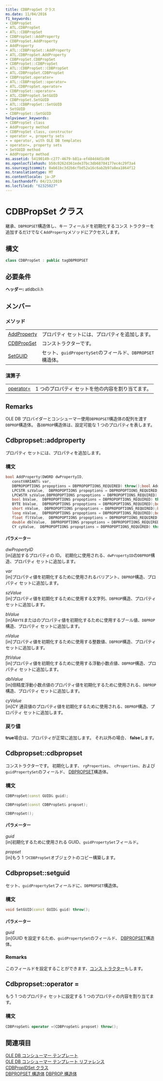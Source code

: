 ```yaml
---
title: CDBPropSet クラス
ms.date: 11/04/2016
f1_keywords:
- CDBPropSet
- ATL.CDBPropSet
- ATL::CDBPropSet
- CDBPropSet::AddProperty
- CDBPropSet.AddProperty
- AddProperty
- ATL::CDBPropSet::AddProperty
- ATL.CDBPropSet.AddProperty
- CDBPropSet.CDBPropSet
- CDBPropSet::CDBPropSet
- ATL::CDBPropSet::CDBPropSet
- ATL.CDBPropSet.CDBPropSet
- CDBPropSet.operator=
- ATL::CDBPropSet::operator=
- ATL.CDBPropSet.operator=
- CDBPropSet::operator=
- ATL.CDBPropSet.SetGUID
- CDBPropSet.SetGUID
- ATL::CDBPropSet::SetGUID
- SetGUID
- CDBPropSet::SetGUID
helpviewer_keywords:
- CDBPropSet class
- AddProperty method
- CDBPropSet class, constructor
- operator =, property sets
- = operator, with OLE DB templates
- operator=, property sets
- SetGUID method
- AddProperty method
ms.assetid: 54190149-c277-4679-b81a-ef484d4d1c00
ms.openlocfilehash: b58c0262d361ede37bc3db68784177ec4c29f3a4
ms.sourcegitcommit: 0ab61bc3d2b6cfbd52a16c6ab2b97a8ea1864f12
ms.translationtype: MT
ms.contentlocale: ja-JP
ms.lasthandoff: 04/23/2019
ms.locfileid: "62325027"
---
```

# <a name="cdbpropset-class"></a>CDBPropSet クラス

継承、`DBPROPSET`構造体し、キー フィールドを初期化するコンス トラクターを追加するだけでなく`AddProperty`メソッドにアクセスします。

## <a name="syntax"></a>構文

```cpp
class CDBPropSet : public tagDBPROPSET
```

## <a name="requirements"></a>必要条件

**ヘッダー:** atldbcli.h

## <a name="members"></a>メンバー

### <a name="methods"></a>メソッド

|||
|-|-|
|[AddProperty](#addproperty)|プロパティ セットには、プロパティを追加します。|
|[CDBPropSet](#cdbpropset)|コンストラクターです。|
|[SetGUID](#setguid)|セット、`guidPropertySet`のフィールド、`DBPROPSET`構造体。|

### <a name="operators"></a>演算子

|||
|-|-|
|[operator=](#op_equal)|1 つのプロパティ セットを他の内容を割り当てます。|

## <a name="remarks"></a>Remarks

OLE DB プロバイダーとコンシューマー使用`DBPROPSET`構造体の配列を渡す`DBPROP`構造体。 各`DBPROP`構造体は、設定可能な 1 つのプロパティを表します。

## <a name="addproperty"></a> Cdbpropset::addproperty

プロパティ セットには、プロパティを追加します。

### <a name="syntax"></a>構文

```cpp
bool AddProperty(DWORD dwPropertyID,
   constVARIANT& var,
   DBPROPOPTIONS propoptions = DBPROPOPTIONS_REQUIRED) throw();bool AddProperty(DWORD dwPropertyID,
   LPCSTR szValue,  DBPROPOPTIONS propoptions = DBPROPOPTIONS_REQUIRED) throw();bool AddProperty(DWORD dwPropertyID,
   LPCWSTR szValue,DBPROPOPTIONS propoptions = DBPROPOPTIONS_REQUIRED) throw();bool AddProperty(DWORD dwPropertyID,
   bool bValue,  DBPROPOPTIONS propoptions = DBPROPOPTIONS_REQUIRED) throw();bool AddProperty(DWORD dwPropertyID,
   BYTE bValue,  DBPROPOPTIONS propoptions = DBPROPOPTIONS_REQUIRED);bool AddProperty(DWORD dwPropertyID,
   short nValue,  DBPROPOPTIONS propoptions = DBPROPOPTIONS_REQUIRED);bool AddProperty(DWORD dwPropertyID,
   long nValue,  DBPROPOPTIONS propoptions = DBPROPOPTIONS_REQUIRED);bool AddProperty(DWORD dwPropertyID,
   float fltValue,  DBPROPOPTIONS propoptions = DBPROPOPTIONS_REQUIRED);bool AddProperty(DWORD dwPropertyID,
   double dblValue,  DBPROPOPTIONS propoptions = DBPROPOPTIONS_REQUIRED) throw();bool AddProperty(DWORD dwPropertyID,
   CY cyValue,  DBPROPOPTIONS propoptions = DBPROPOPTIONS_REQUIRED) throw();
```

#### <a name="parameters"></a>パラメーター

*dwPropertyID*<br/>
[in]追加するプロパティの ID。 初期化に使用される、`dwPropertyID`の`DBPROP`構造、プロパティ セットに追加します。

*var*<br/>
[in]プロパティ値を初期化するために使用されるバリアント、`DBPROP`構造、プロパティ セットに追加します。

*szValue*<br/>
[in]プロパティ値を初期化するために使用する文字列、`DBPROP`構造、プロパティ セットに追加します。

*bValue*<br/>
[in]A`BYTE`またはのプロパティ値を初期化するために使用するブール値、`DBPROP`構造、プロパティ セットに追加します。

*nValue*<br/>
[in]プロパティ値を初期化するために使用する整数値、`DBPROP`構造、プロパティ セットに追加します。

*fltValue*<br/>
[in]プロパティ値を初期化するために使用する浮動小数点値、`DBPROP`構造、プロパティ セットに追加します。

*dblValue*<br/>
[in]倍精度浮動小数点値のプロパティ値を初期化するために使用される、`DBPROP`構造、プロパティ セットに追加します。

*cyValue*<br/>
[in]CY 通貨値のプロパティ値を初期化するために使用される、`DBPROP`構造、プロパティ セットに追加します。

### <a name="return-value"></a>戻り値

**true**場合は、プロパティが正常に追加します。 それ以外の場合、 **false**します。

## <a name="cdbpropset"></a> Cdbpropset::cdbpropset

コンストラクターです。 初期化します、 `rgProperties`、 `cProperties`、および`guidPropertySet`のフィールド、 [DBPROPSET](/previous-versions/windows/desktop/ms714367(v=vs.85))構造体。

### <a name="syntax"></a>構文

```cpp
CDBPropSet(const GUID& guid);

CDBPropSet(const CDBPropSet& propset);

CDBPropSet();
```

#### <a name="parameters"></a>パラメーター

*guid*<br/>
[in]初期化するために使用される GUID、`guidPropertySet`フィールド。

*propset*<br/>
[in]もう 1 つ`CDBPropSet`オブジェクトのコピー構築します。

## <a name="setguid"></a> Cdbpropset::setguid

セット、`guidPropertySet`フィールドに、`DBPROPSET`構造体。

### <a name="syntax"></a>構文

```cpp
void SetGUID(const GUID& guid) throw();
```

#### <a name="parameters"></a>パラメーター

*guid*<br/>
[in]GUID を設定するため、`guidPropertySet`のフィールド、 [DBPROPSET](/previous-versions/windows/desktop/ms714367(v=vs.85))構造体。

### <a name="remarks"></a>Remarks

このフィールドを設定することができます、[コンス トラクター](../../data/oledb/cdbpropset-cdbpropset.md)もします。

## <a name="op_equal"></a> Cdbpropset::operator =

もう 1 つのプロパティ セットに設定する 1 つのプロパティの内容を割り当てます。

### <a name="syntax"></a>構文

```cpp
CDBPropSet& operator =(CDBPropSet& propset) throw();
```

## <a name="see-also"></a>関連項目

[OLE DB コンシューマー テンプレート](../../data/oledb/ole-db-consumer-templates-cpp.md)<br/>
[OLE DB コンシューマー テンプレート リファレンス](../../data/oledb/ole-db-consumer-templates-reference.md)<br/>
[CDBPropIDSet クラス](../../data/oledb/cdbpropidset-class.md)<br/>
[DBPROPSET 構造体](/previous-versions/windows/desktop/ms714367(v=vs.85))
[DBPROP 構造体](/previous-versions/windows/desktop/ms717970(v=vs.85))